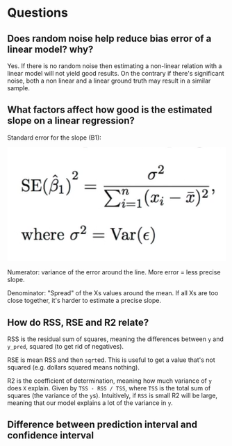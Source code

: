 # Questions

## Does random noise help reduce bias error of a linear model? why?

Yes. If there is no random noise then estimating a non-linear relation with a linear model will not yield good results. On the contrary if there's significant noise, both a non linear and a linear ground truth may result in a similar sample.

## What factors affect how good is the estimated slope on a linear regression?

Standard error for the slope (B1):

![alt text](./images/regression_slope_se.png)

Numerator: variance of the error around the line. More error = less precise slope.

Denominator: "Spread" of the Xs values around the mean. If all Xs are too close together, it's harder to estimate a precise slope.


## How do RSS, RSE and R2 relate?

RSS is the residual sum of squares, meaning the differences between `y` and `y_pred`, squared (to get rid of negatives).

RSE is mean RSS and then `sqrt`ed. This is useful to get a value that's not squared (e.g. dollars squared means nothing).

R2 is the coefficient of determination, meaning how much variance of `y` does `X` explain. Given by `TSS - RSS / TSS`, where `TSS` is the total sum of squares (the variance of the `y`s). Intuitively, if `RSS` is small R2 will be large, meaning that our model explains a lot of the variance in `y`.

## Difference between prediction interval and confidence interval
